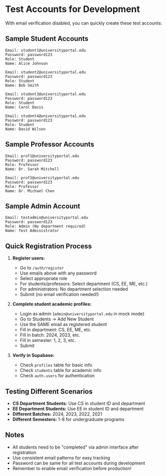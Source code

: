 # Test Accounts for Development

With email verification disabled, you can quickly create these test accounts:

## Sample Student Accounts

```
Email: student1@universityportal.edu
Password: password123
Role: Student
Name: Alice Johnson

Email: student2@universityportal.edu  
Password: password123
Role: Student
Name: Bob Smith

Email: student3@universityportal.edu
Password: password123
Role: Student  
Name: Carol Davis

Email: student4@universityportal.edu
Password: password123
Role: Student
Name: David Wilson
```

## Sample Professor Accounts

```
Email: prof1@universityportal.edu
Password: password123
Role: Professor
Name: Dr. Sarah Mitchell

Email: prof2@universityportal.edu
Password: password123
Role: Professor
Name: Dr. Michael Chen
```

## Sample Admin Account

```
Email: testadmin@universityportal.edu
Password: password123
Role: Admin (No department required)
Name: Test Administrator
```

## Quick Registration Process

1. **Register users:**
   - Go to `/auth/register`
   - Use emails above with any password
   - Select appropriate role
   - For students/professors: Select department (CS, EE, ME, etc.)
   - For administrators: No department selection needed
   - Submit (no email verification needed!)

2. **Complete student academic profiles:**
   - Login as admin (`admin@universityportal.edu` in mock mode)
   - Go to Students → Add New Student
   - Use the SAME email as registered student
   - Fill in department: CS, EE, ME, etc.
   - Fill in batch: 2024, 2023, etc.
   - Fill in semester: 1, 2, 3, etc.
   - Submit

3. **Verify in Supabase:**
   - Check `profiles` table for basic info
   - Check `students` table for academic info
   - Check `auth.users` for authentication

## Testing Different Scenarios

- **CS Department Students:** Use CS in student ID and department
- **EE Department Students:** Use EE in student ID and department  
- **Different Batches:** 2024, 2023, 2022, 2021
- **Different Semesters:** 1-8 for undergraduate programs

## Notes

- All students need to be "completed" via admin interface after registration
- Use consistent email patterns for easy tracking
- Password can be same for all test accounts during development
- Remember to enable email verification before production! 